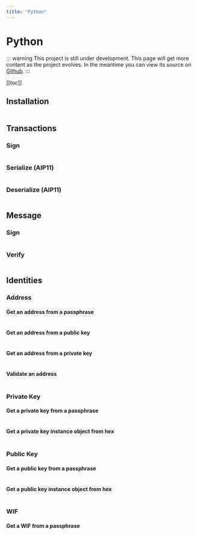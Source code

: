 ```yaml
---
title: "Python"
---
```


# Python

::: warning
This project is still under development. This page will get more content as the project evolves. In the meantime you can view its source on [Github](https://github.com/ArkEcosystem/python-crypto/).
:::

[[toc]]

## Installation

```bash

```

## Transactions

### Sign

```python

```

### Serialize (AIP11)

```python

```

### Deserialize (AIP11)

```python

```

## Message

### Sign

```python

```

### Verify

```python

```

## Identities

### Address

#### Get an address from a passphrase
```python

```

#### Get an address from a public key
```python

```

#### Get an address from a private key
```python

```

#### Validate an address
```python

```

### Private Key

#### Get a private key from a passphrase
```python

```

#### Get a private key instance object from hex
```python

```

### Public Key

#### Get a public key from a passphrase
```python

```

#### Get a public key instance object from hex
```python

```

### WIF

#### Get a WIF from a passphrase
```python

```
